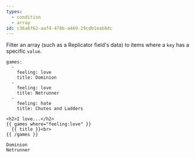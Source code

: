 ```yaml
---
types:
  - condition
  - array
id: c36a6f62-aaf4-478b-a469-29cdb1eab8dc
---
```

Filter an array (such as a Replicator field's data) to items where a `key` has a specific `value`.

```.language-yaml
games:
  -
    feeling: love
    title: Dominion
  -
    feeling: love
    title: Netrunner
  -
    feeling: hate
    title: Chutes and Ladders
```

```
<h2>I love...</h2>
{{ games where="feeling:love" }}
  {{ title }}<br>
{{ /games }}
```

```.language-output
Dominion
Netrunner
```
